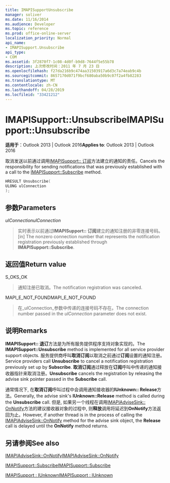 ```yaml
---
title: IMAPISupportUnsubscribe
manager: soliver
ms.date: 11/16/2014
ms.audience: Developer
ms.topic: reference
ms.prod: office-online-server
localization_priority: Normal
api_name:
- IMAPISupport.Unsubscribe
api_type:
- COM
ms.assetid: 3f2870f7-1c08-4d0f-b9d8-7644f5e55b78
description: 上次修改时间：2011 年 7 月 23 日
ms.openlocfilehash: f27da216b9c474aa31503917a6d3c7a74eab9c4b
ms.sourcegitcommit: 8657170d071f9bcf680aba50b9c07f2a4fb82283
ms.translationtype: MT
ms.contentlocale: zh-CN
ms.lasthandoff: 04/28/2019
ms.locfileid: "33421212"
---
```

# <a name="imapisupportunsubscribe"></a><span data-ttu-id="16278-103">IMAPISupport::Unsubscribe</span><span class="sxs-lookup"><span data-stu-id="16278-103">IMAPISupport::Unsubscribe</span></span>

  
  
<span data-ttu-id="16278-104">**适用于**：Outlook 2013 | Outlook 2016</span><span class="sxs-lookup"><span data-stu-id="16278-104">**Applies to**: Outlook 2013 | Outlook 2016</span></span> 
  
<span data-ttu-id="16278-105">取消发送以前通过调用[IMAPISupport:: 订阅](imapisupport-subscribe.md)方法建立的通知的责任。</span><span class="sxs-lookup"><span data-stu-id="16278-105">Cancels the responsibility for sending notifications that was previously established with a call to the [IMAPISupport::Subscribe](imapisupport-subscribe.md) method.</span></span> 
  
```cpp
HRESULT Unsubscribe(
ULONG ulConnection
);
```

## <a name="parameters"></a><span data-ttu-id="16278-106">参数</span><span class="sxs-lookup"><span data-stu-id="16278-106">Parameters</span></span>

 <span data-ttu-id="16278-107">_ulConnection_</span><span class="sxs-lookup"><span data-stu-id="16278-107">_ulConnection_</span></span>
  
> <span data-ttu-id="16278-108">实时表示以前通过**IMAPISupport:: 订阅**建立的通知注册的非零连接号码。</span><span class="sxs-lookup"><span data-stu-id="16278-108">[in] The nonzero connection number that represents the notification registration previously established through **IMAPISupport::Subscribe**.</span></span>
    
## <a name="return-value"></a><span data-ttu-id="16278-109">返回值</span><span class="sxs-lookup"><span data-stu-id="16278-109">Return value</span></span>

<span data-ttu-id="16278-110">S_OK</span><span class="sxs-lookup"><span data-stu-id="16278-110">S_OK</span></span> 
  
> <span data-ttu-id="16278-111">通知注册已取消。</span><span class="sxs-lookup"><span data-stu-id="16278-111">The notification registration was canceled.</span></span>
    
<span data-ttu-id="16278-112">MAPI_E_NOT_FOUND</span><span class="sxs-lookup"><span data-stu-id="16278-112">MAPI_E_NOT_FOUND</span></span> 
  
> <span data-ttu-id="16278-113">在_ulConnection_参数中传递的连接号码不存在。</span><span class="sxs-lookup"><span data-stu-id="16278-113">The connection number passed in the  _ulConnection_ parameter does not exist.</span></span> 
    
## <a name="remarks"></a><span data-ttu-id="16278-114">说明</span><span class="sxs-lookup"><span data-stu-id="16278-114">Remarks</span></span>

<span data-ttu-id="16278-115">**IMAPISupport:: 退订**方法是为所有服务提供程序支持对象实现的。</span><span class="sxs-lookup"><span data-stu-id="16278-115">The **IMAPISupport::Unsubscribe** method is implemented for all service provider support objects.</span></span> <span data-ttu-id="16278-116">服务提供商呼叫**取消订阅**以取消之前通过**订阅**设置的通知注册。</span><span class="sxs-lookup"><span data-stu-id="16278-116">Service providers call **Unsubscribe** to cancel a notification registration previously set up by **Subscribe**.</span></span> <span data-ttu-id="16278-117">**取消订阅**通过释放在**订阅**呼叫中传递的通知接收器指针来取消注册。</span><span class="sxs-lookup"><span data-stu-id="16278-117">**Unsubscribe** cancels the registration by releasing the advise sink pointer passed in the **Subscribe** call.</span></span> 
  
<span data-ttu-id="16278-118">通常情况下, 在**取消订阅**呼叫过程中会调用通知接收器的**IUnknown:: Release**方法。</span><span class="sxs-lookup"><span data-stu-id="16278-118">Generally, the advise sink's **IUnknown::Release** method is called during the **Unsubscribe** call.</span></span> <span data-ttu-id="16278-119">但是, 如果另一个线程在调用[IMAPIAdviseSink:: OnNotify](imapiadvisesink-onnotify.md)方法的建议接收器对象的过程中, 则**释放**调用将延迟到**OnNotify**方法返回为止。</span><span class="sxs-lookup"><span data-stu-id="16278-119">However, if another thread is in the process of calling the [IMAPIAdviseSink::OnNotify](imapiadvisesink-onnotify.md) method for the advise sink object, the **Release** call is delayed until the **OnNotify** method returns.</span></span> 
  
## <a name="see-also"></a><span data-ttu-id="16278-120">另请参阅</span><span class="sxs-lookup"><span data-stu-id="16278-120">See also</span></span>



[<span data-ttu-id="16278-121">IMAPIAdviseSink::OnNotify</span><span class="sxs-lookup"><span data-stu-id="16278-121">IMAPIAdviseSink::OnNotify</span></span>](imapiadvisesink-onnotify.md)
  
[<span data-ttu-id="16278-122">IMAPISupport::Subscribe</span><span class="sxs-lookup"><span data-stu-id="16278-122">IMAPISupport::Subscribe</span></span>](imapisupport-subscribe.md)
  
[<span data-ttu-id="16278-123">IMAPISupport : IUnknown</span><span class="sxs-lookup"><span data-stu-id="16278-123">IMAPISupport : IUnknown</span></span>](imapisupportiunknown.md)

